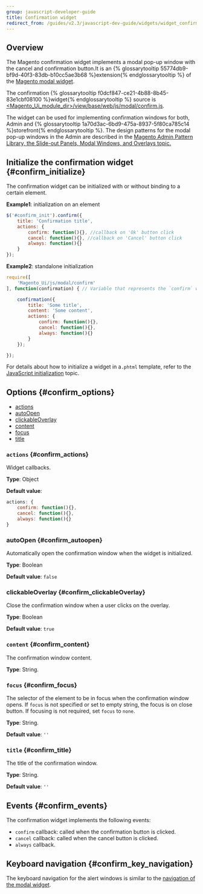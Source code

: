 ```yaml
---
group: javascript-developer-guide
title: Confirmation widget
redirect_from: /guides/v2.3/javascript-dev-guide/widgets/widget_confirm.html
---
```


## Overview

The Magento confirmation widget implements a modal pop-up window with the cancel and confirmation button.It is an {% glossarytooltip 55774db9-bf9d-40f3-83db-b10cc5ae3b68 %}extension{% endglossarytooltip %} of the [Magento modal widget].

The confirmation {% glossarytooltip f0dcf847-ce21-4b88-8b45-83e1cbf08100 %}widget{% endglossarytooltip %} source is [\<Magento\_Ui\_module\_dir\>/view/base/web/js/modal/confirm.js].

The widget can be used for implementing confirmation windows for both, Admin and {% glossarytooltip 1a70d3ac-6bd9-475a-8937-5f80ca785c14 %}storefront{% endglossarytooltip %}. The design patterns for the modal pop-up windows in the Admin are described in the [Magento Admin Pattern Library, the Slide-out Panels, Modal Windows, and Overlays topic.]

## Initialize the confirmation widget {#confirm_initialize}

The confirmation widget can be initialized with or without binding to a certain element.

**Example1**: initialization on an element

```javascript
$('#confirm_init').confirm({
    title: 'Confirmation title',
    actions: {
        confirm: function(){}, //callback on 'Ok' button click
        cancel: function(){}, //callback on 'Cancel' button click
        always: function(){}
    }
});
```

**Example2**: standalone initialization

```javascript
require([
    'Magento_Ui/js/modal/confirm'
], function(confirmation) { // Variable that represents the `confirm` widget

    confirmation({
        title: 'Some title',
        content: 'Some content',
        actions: {
            confirm: function(){},
            cancel: function(){},
            always: function(){}
        }
    });

});
```

For details about how to initialize a widget in a`.phtml` template, refer to the [JavaScript initialization] topic.

## Options {#confirm_options}

* [actions](#confirm_actions)
* [autoOpen](#confirm_autoopen)
* [clickableOverlay](#confirm_clickableOverlay)
* [content](#confirm_content)
* [focus](#confirm_focus)
* [title](#confirm_title)

### `actions` {#confirm_actions}

Widget callbacks.

**Type**: Object

**Default value**:

```javascript
actions: {
    confirm: function(){},
    cancel: function(){},
    always: function(){}
}
```

### autoOpen {#confirm_autoopen}

Automatically open the confirmation window when the widget is initialized.

**Type**: Boolean

**Default value**: `false`

### clickableOverlay {#confirm_clickableOverlay}

Close the confirmation window when a user clicks on the overlay.

**Type**: Boolean

**Default value**: `true`

### `content` {#confirm_content}

The confirmation window content.

**Type**: String.

### `focus` {#confirm_focus}

The selector of the element to be in focus when the confirmation window opens.
If `focus` is not specified or set to empty string, the focus is on close button. If focusing is not required, set `focus` to `none`.

**Type**: String.

**Default value**: `''`

### `title` {#confirm_title}

The title of the confirmation window.

**Type**: String.

**Default value**: `''`

## Events {#confirm_events}

The confirmation widget implements the following events:

* `confirm` callback: called when the confirmation button is clicked.
* `cancel` callback: called when the cancel button is clicked.
* `always` callback.

## Keyboard navigation {#confirm_key_navigation}

The keyboard navigation for the alert windows is similar to the [navigation of the modal widget].

[magento modal widget]: {{page.baseurl}}/javascript-development/jquery-widget/modal.html

[\<magento\_ui\_module\_dir\>/view/base/web/js/modal/confirm.js]: {{site.mage2000url}}app/code/Magento/Ui/view/base/web/js/modal/confirm.js

[magento admin pattern library, the slide-out panels, modal windows, and overlays topic.]: {{page.baseurl}}/pattern-library/containers/slideouts-modals-overlays.html#modals

[javascript initialization]: {{page.baseurl}}/javascript-development/core-concepts/script-initialize-call.html

[navigation of the modal widget]: {{page.baseurl}}/javascript-development/jquery-widget/modal.html#key_navigation

